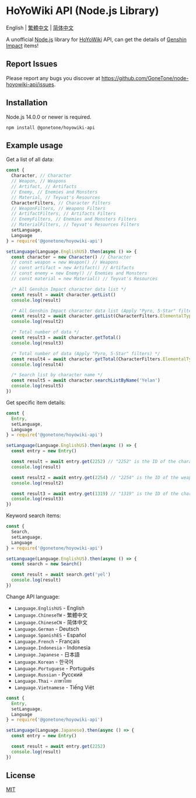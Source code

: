 # HoYoWiki API (Node.js Library)

English | [繁體中文](README_ZH-TW.md) | [简体中文](README_ZH-CN.md)

A unofficial [Node.js](https://nodejs.org/) library for [HoYoWiki](https://wiki.hoyolab.com/) API, can get the details of [Genshin Impact](https://genshin.hoyoverse.com/) items!

## Report Issues

Please report any bugs you discover at <https://github.com/GoneTone/node-hoyowiki-api/issues>.

## Installation

Node.js 14.0.0 or newer is required.

```sh-session
npm install @gonetone/hoyowiki-api
```

## Example usage

Get a list of all data:

```javascript
const {
  Character, // Character
  // Weapon, // Weapons
  // Artifact, // Artifacts
  // Enemy, // Enemies and Monsters
  // Material, // Teyvat's Resources
  CharacterFilters, // Character Filters
  // WeaponFilters, // Weapons Filters
  // ArtifactFilters, // Artifacts Filters
  // EnemyFilters, // Enemies and Monsters Filters
  // MaterialFilters, // Teyvat's Resources Filters
  setLanguage,
  Language
} = require('@gonetone/hoyowiki-api')

setLanguage(Language.EnglishUS).then(async () => {
  const character = new Character() // Character
  // const weapon = new Weapon() // Weapons
  // const artifact = new Artifact() // Artifacts
  // const enemy = new Enemy() // Enemies and Monsters
  // const material = new Material() // Teyvat's Resources

  /* All Genshin Impact character data list */
  const result = await character.getList()
  console.log(result)

  /* All Genshin Impact character data list (Apply "Pyro, 5-Star" filters) */
  const result2 = await character.getList(CharacterFilters.ElementalType.Pyro, CharacterFilters.Quality.Star5)
  console.log(result2)

  /* Total number of data */
  const result3 = await character.getTotal()
  console.log(result3)

  /* Total number of data (Apply "Pyro, 5-Star" filters) */
  const result4 = await character.getTotal(CharacterFilters.ElementalType.Pyro, CharacterFilters.Quality.Star5)
  console.log(result4)

  /* Search list by character name */
  const result5 = await character.searchListByName('Yelan')
  console.log(result5)
})
```

Get specific item details:

```javascript
const {
  Entry,
  setLanguage,
  Language
} = require('@gonetone/hoyowiki-api')

setLanguage(Language.EnglishUS).then(async () => {
  const entry = new Entry()

  const result = await entry.get(2252) // "2252" is the ID of the character "Yelan"
  console.log(result)

  const result2 = await entry.get(2254) // "2254" is the ID of the weapon "Aqua Simulacra"
  console.log(result2)

  const result3 = await entry.get(1319) // "1319" is the ID of the character level-up material "Runic Fang"
  console.log(result3)
})
```

Keyword search items:

```javascript
const {
  Search,
  setLanguage,
  Language
} = require('@gonetone/hoyowiki-api')

setLanguage(Language.EnglishUS).then(async () => {
  const search = new Search()

  const result = await search.get('yel')
  console.log(result)
})
```

Change API language:

- `Language.EnglishUS` - English
- `Language.ChineseTW` - 繁體中文
- `Language.ChineseCN` - 简体中文
- `Language.German` - Deutsch
- `Language.SpanishES` - Español
- `Language.French` - Français
- `Language.Indonesia` - Indonesia
- `Language.Japanese` - 日本語
- `Language.Korean` - 한국어
- `Language.Portuguese` - Português
- `Language.Russian` - Pусский
- `Language.Thai` - ภาษาไทย
- `Language.Vietnamese` - Tiếng Việt

```javascript
const {
  Entry,
  setLanguage,
  Language
} = require('@gonetone/hoyowiki-api')

setLanguage(Language.Japanese).then(async () => {
  const entry = new Entry()

  const result = await entry.get(2252)
  console.log(result)
})
```

## License

[MIT](LICENSE)
